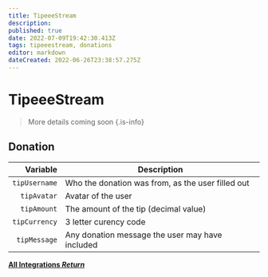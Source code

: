 ```yaml
---
title: TipeeeStream
description: 
published: true
date: 2022-07-09T19:42:30.413Z
tags: tipeeestream, donations
editor: markdown
dateCreated: 2022-06-26T23:38:57.275Z
---
```


# TipeeeStream
> More details coming soon
{.is-info}

## Donation

Variable | Description
---------:|------------
`tipUsername` | Who the donation was from, as the user filled out
`tipAvatar` | Avatar of the user
`tipAmount` | The amount of the tip (decimal value)
`tipCurrency` | 3 letter curency code
`tipMessage` | Any donation message the user may have included

<div class="btn-grid">
  
  [<i class="mdi mdi-chevron-left"></i> **All Integrations *Return***](/test/)
  
</div>